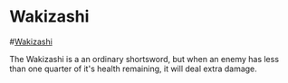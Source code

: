 # Wakizashi

#[Wakizashi](item:betterwithaddons:wakizashi@0)

The Wakizashi is a an ordinary shortsword, but when an enemy has less than one quarter of it's health remaining, it will deal extra damage.